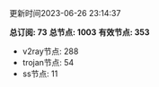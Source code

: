 更新时间2023-06-26 23:14:37

**总订阅: 73**
**总节点: 1003**
**有效节点: 353**
- v2ray节点: 288
- trojan节点: 54
- ss节点: 11
